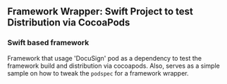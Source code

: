 ## Framework Wrapper: Swift Project to test Distribution via CocoaPods 

###  Swift based framework 

Framework that usage 'DocuSign' pod as a dependency to test the framework build and distribution via cocoapods. Also, serves as a simple sample on how to tweak the `podspec` for a framework wrapper.

